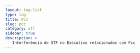 ```yaml
---
layout: tag-list
type: tag
title: Pcc
slug: pcc
category: stf
sidebar: true
description: >
   Interferência do STF no Executivo relacionados com Pcc
---
```

